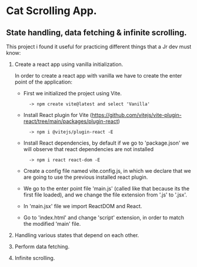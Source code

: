 # Cat Scrolling App.

## State handling, data fetching & infinite scrolling.

This project i found it useful for practicing different things that a Jr dev must know:

1.  Create a react app using vanilla initialization.

    In order to create a react app with vanilla we have to create the enter point of the application:

    - First we initialized the project using Vite.

            -> npm create vite@latest and select 'Vanilla'

    - Install React plugin for Vite (https://github.com/vitejs/vite-plugin-react/tree/main/packages/plugin-react)

            -> npm i @vitejs/plugin-react -E

    - Install React dependencies, by default if we go to 'package.json' we will observe that react dependencies are not installed

            -> npm i react react-dom -E

    - Create a config file named vite.config.js, in which we declare that we are going to use the previous installed react plugin.

    - We go to the enter point file 'main.js' (called like that because its the first file loaded), and we change the file extension from '.js' to '.jsx'.

    - In 'main.jsx' file we import ReactDOM and React.

    - Go to 'index.html' and change 'script' extension, in order to match the modified 'main' file.

2.  Handling various states that depend on each other.
3.  Perform data fetching.
4.  Infinite scrolling.

